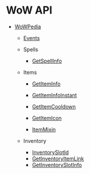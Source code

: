 # WoW API

-   [WoWPedia](https://wowpedia.fandom.com/wiki/World_of_Warcraft_API)

    -   [Events](https://wowpedia.fandom.com/wiki/Events)

    -   Spells
        -   [GetSpellInfo](https://wowpedia.fandom.com/wiki/API_GetSpellInfo)

    -   Items
        -   [GetItemInfo](https://wowpedia.fandom.com/wiki/API_GetItemInfo)
        -   [GetItemInfoInstant](https://wowpedia.fandom.com/wiki/API_GetItemInfoInstant)
        -   [GetItemCooldown](https://wowpedia.fandom.com/wiki/API_GetItemCooldown)
        -   [GetItemIcon](https://wowpedia.fandom.com/wiki/API_GetItemIcon)

        -   [ItemMixin](https://wowpedia.fandom.com/wiki/ItemMixin#Methods)

    -   Inventory
        -   [InventorySlotId](https://wowpedia.fandom.com/wiki/InventorySlotId)
        -   [GetInventoryItemLink](https://wowpedia.fandom.com/wiki/API_GetInventoryItemLink)
        -   [GetInventorySlotInfo](https://wowpedia.fandom.com/wiki/API_GetInventorySlotInfo)
